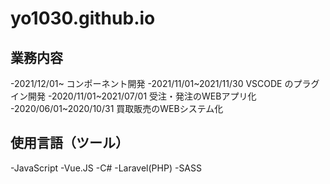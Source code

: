 # yo1030.github.io

## 業務内容
-2021/12/01~                        コンポーネント開発
-2021/11/01~2021/11/30    VSCODE のプラグイン開発
-2020/11/01~2021/07/01    受注・発注のWEBアプリ化
-2020/06/01~2020/10/31    買取販売のWEBシステム化

## 使用言語（ツール）
-JavaScript
-Vue.JS
-C#
-Laravel(PHP)
-SASS
